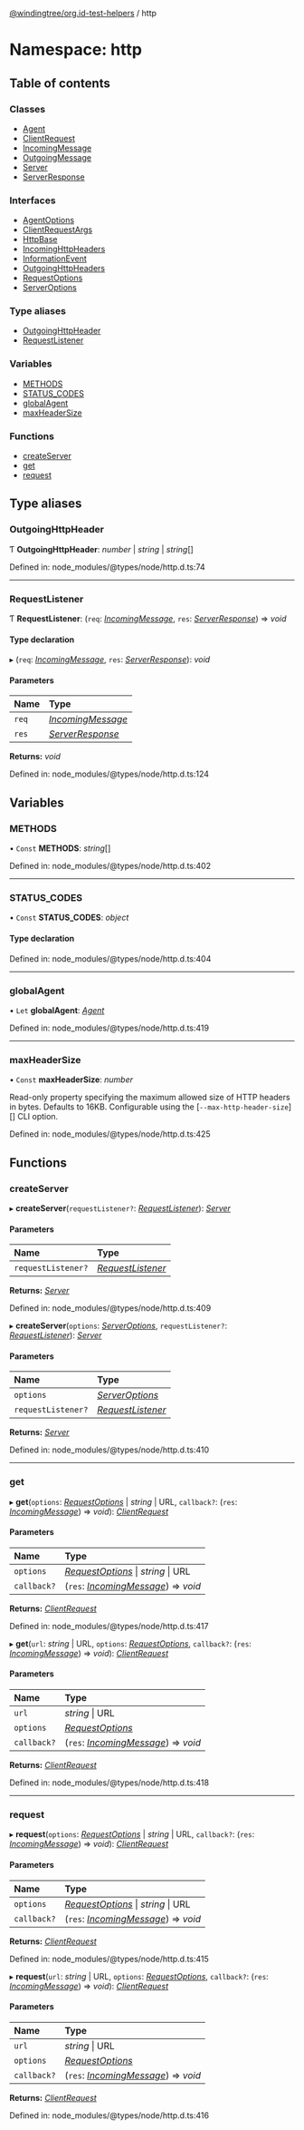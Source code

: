 [@windingtree/org.id-test-helpers](../README.md) / http

# Namespace: http

## Table of contents

### Classes

- [Agent](../classes/http.agent.md)
- [ClientRequest](../classes/http.clientrequest.md)
- [IncomingMessage](../classes/http.incomingmessage.md)
- [OutgoingMessage](../classes/http.outgoingmessage.md)
- [Server](../classes/http.server.md)
- [ServerResponse](../classes/http.serverresponse.md)

### Interfaces

- [AgentOptions](../interfaces/http.agentoptions.md)
- [ClientRequestArgs](../interfaces/http.clientrequestargs.md)
- [HttpBase](../interfaces/http.httpbase.md)
- [IncomingHttpHeaders](../interfaces/http.incominghttpheaders.md)
- [InformationEvent](../interfaces/http.informationevent.md)
- [OutgoingHttpHeaders](../interfaces/http.outgoinghttpheaders.md)
- [RequestOptions](../interfaces/http.requestoptions.md)
- [ServerOptions](../interfaces/http.serveroptions.md)

### Type aliases

- [OutgoingHttpHeader](http.md#outgoinghttpheader)
- [RequestListener](http.md#requestlistener)

### Variables

- [METHODS](http.md#methods)
- [STATUS\_CODES](http.md#status_codes)
- [globalAgent](http.md#globalagent)
- [maxHeaderSize](http.md#maxheadersize)

### Functions

- [createServer](http.md#createserver)
- [get](http.md#get)
- [request](http.md#request)

## Type aliases

### OutgoingHttpHeader

Ƭ **OutgoingHttpHeader**: *number* \| *string* \| *string*[]

Defined in: node_modules/@types/node/http.d.ts:74

___

### RequestListener

Ƭ **RequestListener**: (`req`: [*IncomingMessage*](../classes/http.incomingmessage.md), `res`: [*ServerResponse*](../classes/http.serverresponse.md)) => *void*

#### Type declaration

▸ (`req`: [*IncomingMessage*](../classes/http.incomingmessage.md), `res`: [*ServerResponse*](../classes/http.serverresponse.md)): *void*

#### Parameters

| Name | Type |
| :------ | :------ |
| `req` | [*IncomingMessage*](../classes/http.incomingmessage.md) |
| `res` | [*ServerResponse*](../classes/http.serverresponse.md) |

**Returns:** *void*

Defined in: node_modules/@types/node/http.d.ts:124

## Variables

### METHODS

• `Const` **METHODS**: *string*[]

Defined in: node_modules/@types/node/http.d.ts:402

___

### STATUS\_CODES

• `Const` **STATUS\_CODES**: *object*

#### Type declaration

Defined in: node_modules/@types/node/http.d.ts:404

___

### globalAgent

• `Let` **globalAgent**: [*Agent*](../classes/http.agent.md)

Defined in: node_modules/@types/node/http.d.ts:419

___

### maxHeaderSize

• `Const` **maxHeaderSize**: *number*

Read-only property specifying the maximum allowed size of HTTP headers in bytes.
Defaults to 16KB. Configurable using the [`--max-http-header-size`][] CLI option.

Defined in: node_modules/@types/node/http.d.ts:425

## Functions

### createServer

▸ **createServer**(`requestListener?`: [*RequestListener*](http.md#requestlistener)): [*Server*](../classes/http.server.md)

#### Parameters

| Name | Type |
| :------ | :------ |
| `requestListener?` | [*RequestListener*](http.md#requestlistener) |

**Returns:** [*Server*](../classes/http.server.md)

Defined in: node_modules/@types/node/http.d.ts:409

▸ **createServer**(`options`: [*ServerOptions*](../interfaces/http.serveroptions.md), `requestListener?`: [*RequestListener*](http.md#requestlistener)): [*Server*](../classes/http.server.md)

#### Parameters

| Name | Type |
| :------ | :------ |
| `options` | [*ServerOptions*](../interfaces/http.serveroptions.md) |
| `requestListener?` | [*RequestListener*](http.md#requestlistener) |

**Returns:** [*Server*](../classes/http.server.md)

Defined in: node_modules/@types/node/http.d.ts:410

___

### get

▸ **get**(`options`: [*RequestOptions*](../interfaces/http.requestoptions.md) \| *string* \| URL, `callback?`: (`res`: [*IncomingMessage*](../classes/http.incomingmessage.md)) => *void*): [*ClientRequest*](../classes/http.clientrequest.md)

#### Parameters

| Name | Type |
| :------ | :------ |
| `options` | [*RequestOptions*](../interfaces/http.requestoptions.md) \| *string* \| URL |
| `callback?` | (`res`: [*IncomingMessage*](../classes/http.incomingmessage.md)) => *void* |

**Returns:** [*ClientRequest*](../classes/http.clientrequest.md)

Defined in: node_modules/@types/node/http.d.ts:417

▸ **get**(`url`: *string* \| URL, `options`: [*RequestOptions*](../interfaces/http.requestoptions.md), `callback?`: (`res`: [*IncomingMessage*](../classes/http.incomingmessage.md)) => *void*): [*ClientRequest*](../classes/http.clientrequest.md)

#### Parameters

| Name | Type |
| :------ | :------ |
| `url` | *string* \| URL |
| `options` | [*RequestOptions*](../interfaces/http.requestoptions.md) |
| `callback?` | (`res`: [*IncomingMessage*](../classes/http.incomingmessage.md)) => *void* |

**Returns:** [*ClientRequest*](../classes/http.clientrequest.md)

Defined in: node_modules/@types/node/http.d.ts:418

___

### request

▸ **request**(`options`: [*RequestOptions*](../interfaces/http.requestoptions.md) \| *string* \| URL, `callback?`: (`res`: [*IncomingMessage*](../classes/http.incomingmessage.md)) => *void*): [*ClientRequest*](../classes/http.clientrequest.md)

#### Parameters

| Name | Type |
| :------ | :------ |
| `options` | [*RequestOptions*](../interfaces/http.requestoptions.md) \| *string* \| URL |
| `callback?` | (`res`: [*IncomingMessage*](../classes/http.incomingmessage.md)) => *void* |

**Returns:** [*ClientRequest*](../classes/http.clientrequest.md)

Defined in: node_modules/@types/node/http.d.ts:415

▸ **request**(`url`: *string* \| URL, `options`: [*RequestOptions*](../interfaces/http.requestoptions.md), `callback?`: (`res`: [*IncomingMessage*](../classes/http.incomingmessage.md)) => *void*): [*ClientRequest*](../classes/http.clientrequest.md)

#### Parameters

| Name | Type |
| :------ | :------ |
| `url` | *string* \| URL |
| `options` | [*RequestOptions*](../interfaces/http.requestoptions.md) |
| `callback?` | (`res`: [*IncomingMessage*](../classes/http.incomingmessage.md)) => *void* |

**Returns:** [*ClientRequest*](../classes/http.clientrequest.md)

Defined in: node_modules/@types/node/http.d.ts:416

